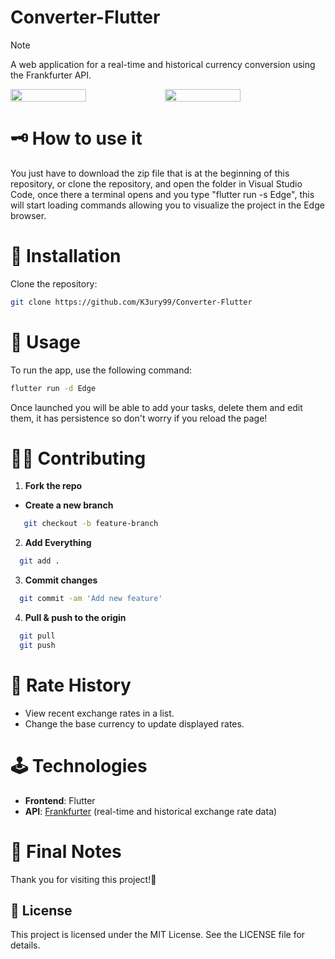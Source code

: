 # Converter-Flutter
> [!NOTE]  
> A web application for a real-time and historical currency conversion using the Frankfurter API.  

<div style="display: flex;">
  <img src="https://github.com/user-attachments/assets/7108adbf-4653-4da4-ab27-735f1d614e80" width="49%"></img>   
  <img src="https://github.com/user-attachments/assets/5528052e-af12-4ffa-ab3b-238a56c65764" width="49%"></img> 
</div>

# 🗝 How to use it  
You just have to download the zip file that is at the beginning of this repository, or clone the repository, and open the folder in Visual Studio Code, once there a terminal opens and you type "flutter run -s Edge", this will start loading commands allowing you to visualize the project in the Edge browser.

# 🎈 Installation  
Clone the repository:  
   ```bash  
   git clone https://github.com/K3ury99/Converter-Flutter
   ```
# 🎯 Usage
To run the app, use the following command:
```bash
flutter run -d Edge
```
Once launched you will be able to add your tasks, delete them and edit them, it has persistence so don't worry if you reload the page!

# 🐱‍👤 Contributing
1. **Fork the repo**
- **Create a new branch**
   
```bash
   git checkout -b feature-branch
```
2. **Add Everything**
```bash
  git add .
```
3. **Commit changes**
```bash
  git commit -am 'Add new feature'
```
4. **Pull & push to the origin**
```bash
  git pull
  git push
```

# 📅 Rate History
   - View recent exchange rates in a list.  
   - Change the base currency to update displayed rates.  

# 🕹 Technologies  
- **Frontend**: Flutter 
- **API**: [Frankfurter](https://api.frankfurter.app) (real-time and historical exchange rate data)  

# 🌠 Final Notes
Thank you for visiting this project!🌌

## 📔 License
This project is licensed under the MIT License. See the LICENSE file for details.

